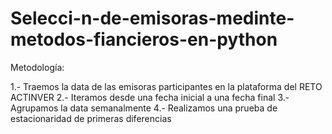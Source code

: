 # Selecci-n-de-emisoras-medinte-metodos-fiancieros-en-python
Metodología:

1.- Traemos la data de las emisoras participantes en la plataforma del RETO ACTINVER
2.- Iteramos desde una fecha inicial a una fecha final
3.- Agrupamos la data semanalmente
4.- Realizamos una prueba de estacionaridad de primeras diferencias
